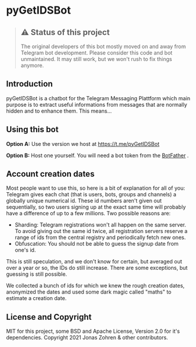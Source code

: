 # pyGetIDSBot

> ## ⚠️ Status of this project
>
> The original developers of this bot mostly moved on and away from Telegram bot development. Please consider this code and bot unmaintained. It may still work, but we won't rush to fix things anymore.

## Introduction

pyGetIDSBot is a chatbot for the Telegram Messaging Plattform which main purpose
is to extract useful informations from messages that are normally hidden and
to enhance them. This means...

## Using this bot

**Option A:** Use the version we host at https://t.me/pyGetIDSBot

**Option B:** Host one yourself. You will need a bot token from the
[BotFather](https://t.me/botfather) .

## Account creation dates

Most people want to use this, so here is a bit of explanation for all of you:
Telegram gives each chat (that is users, bots, groups and channels) a globally
unique numerical id. These id numbers aren't given out sequentially, so two users
signing up at the exact same time will probably have a difference of up to a few
millions. Two possible reasons are:

- Sharding: Telegram registrations won't all happen on the same server. To avoid
  giving out the same id twice, all registration servers reserve a range of ids
  from the central registry and periodically fetch new ones.
- Obfuscation: You should not be able to guess the signup date from one's id.

This is still speculation, and we don't know for certain, but averaged out over
a year or so, the IDs do still increase. There are some exceptions, but guessing
is still possible.

We collected a bunch of ids for which we knew the rough creation dates, anonymized
the dates and used some dark magic called "maths" to estimate a creation date.

## License and Copyright

MIT for this project, some BSD and Apache License, Version 2.0 for it's dependencies.
Copyright 2021 Jonas Zohren & other contributors.
